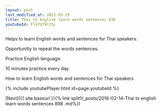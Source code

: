 ```yaml
---
layout: post
last_modified_at: 2021-03-29
title: Thai to English learn words sentences 836 
youtubeId: Fl47Uf9lt5c
---
```

 
 
Helps to learn English words and sentences for Thai speakers.

Opportunitiy to repeat the words sentences. 

Practice English language. 
 
10 minutes practice every day. 
 
How to learn English words and sentences for Thai speakers 
 
{% include youtubePlayer.html id=page.youtubeId %}
 
 
[Next]({{ site.baseurl }}{% link  split1/_posts/2016-02-14-Thai to english learn words sentences 898 .md%})
 
